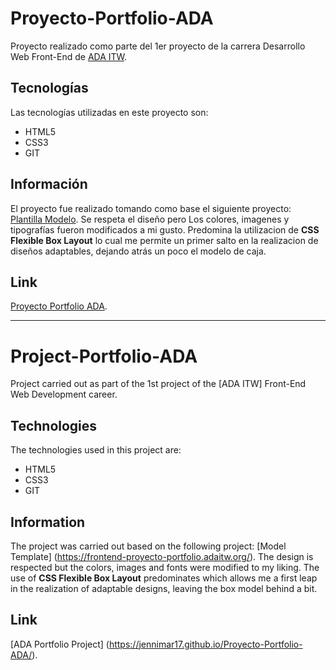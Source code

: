 # Proyecto-Portfolio-ADA

Proyecto realizado como parte del 1er proyecto de la carrera Desarrollo Web Front-End de [ADA ITW](https://collectednotes.com).


## Tecnologías

Las tecnologías utilizadas en este proyecto son:

- HTML5
- CSS3
- GIT

## Información

El proyecto fue realizado tomando como base el siguiente proyecto: [Plantilla Modelo](https://frontend-proyecto-portfolio.adaitw.org/).
Se respeta el diseño pero Los colores, imagenes y tipografías fueron modificados a mi gusto. Predomina la utilizacion de **CSS Flexible Box Layout**
lo cual me permite un primer salto en la realizacion de diseños adaptables, dejando atrás un poco el modelo de caja.

## Link

[Proyecto Portfolio ADA](https://jennimar17.github.io/Proyecto-Portfolio-ADA/).

-----------------------------------------------------------------------------------------

# Project-Portfolio-ADA

Project carried out as part of the 1st project of the [ADA ITW] Front-End Web Development career.


## Technologies

The technologies used in this project are:

- HTML5
- CSS3
- GIT

## Information

The project was carried out based on the following project: [Model Template] (https://frontend-proyecto-portfolio.adaitw.org/).
The design is respected but the colors, images and fonts were modified to my liking. The use of **CSS Flexible Box Layout** predominates
which allows me a first leap in the realization of adaptable designs, leaving the box model behind a bit.

## Link

[ADA Portfolio Project] (https://jennimar17.github.io/Proyecto-Portfolio-ADA/).

